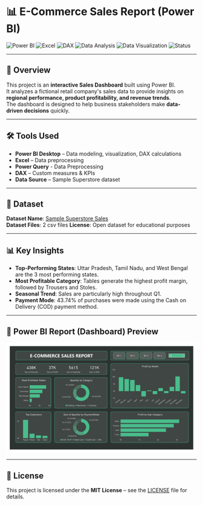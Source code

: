 # 📊 E-Commerce Sales Report (Power BI)

![Power BI](https://img.shields.io/badge/Power%20BI-F2C811?style=for-the-badge&logo=Power%20BI&logoColor=black)
![Excel](https://img.shields.io/badge/Excel-217346?style=for-the-badge&logo=Microsoft%20Excel&logoColor=white)
![DAX](https://img.shields.io/badge/DAX-4479A1?style=for-the-badge&logo=data:image/svg+xml;base64,PHN2ZyBoZWlnaHQ9IjI0IiB3aWR0aD0iMjQiPjwvc3ZnPg==&logoColor=white)
![Data Analysis](https://img.shields.io/badge/Data%20Analysis-1f77b4?style=for-the-badge)
![Data Visualization](https://img.shields.io/badge/Data%20Visualization-ff7f0e?style=for-the-badge)
![Status](https://img.shields.io/badge/Status-Completed-brightgreen)

---

## 📌 Overview
This project is an **interactive Sales Dashboard** built using Power BI.  
It analyzes a fictional retail company's sales data to provide insights on **regional performance, product profitability, and revenue trends**.  
The dashboard is designed to help business stakeholders make **data-driven decisions** quickly.

---

## 🛠 Tools Used
- **Power BI Desktop** – Data modeling, visualization, DAX calculations
- **Excel** – Data preprocessing
- **Power Query** - Data Preprocessing
- **DAX** – Custom measures & KPIs
- **Data Source** – Sample Superstore dataset

---

## 📂 Dataset
**Dataset Name**: [Sample Superstore Sales](Datasets)  
**Dataset Files**: 2 csv files
**License**: Open dataset for educational purposes

---

## 📊 Key Insights
- **Top-Performing States**: Uttar Pradesh, Tamil Nadu, and West Bengal are the 3 most performing states.
- **Most Profitable Category**: Tables generate the highest profit margin, followed by Trousers and Stoles.
- **Seasonal Trend**: Sales are particularly high throughout Q1.
- **Payment Mode**: 43.74% of purchases were made using the Cash on Delivery (COD) payment method.

---

## 📸 Power BI Report (Dashboard) Preview
![Dashboard](Images/1-Overview.jpg)

---
<!--
## 🚀 How to Use
1. Download the `.pbix` file from this repository.
2. Open the file in **Power BI Desktop** (latest version recommended).
3. Use the interactive filters to explore:
   - Region-specific performance
   - Product category sales
   - Monthly trends and profit margins

---
-->

## 📜 License
This project is licensed under the **MIT License** – see the [LICENSE](LICENSE) file for details.

